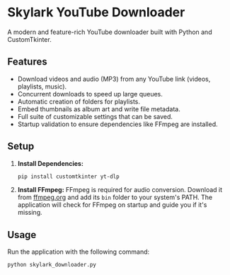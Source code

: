 # Skylark YouTube Downloader

A modern and feature-rich YouTube downloader built with Python and CustomTkinter.

## Features

- Download videos and audio (MP3) from any YouTube link (videos, playlists, music).
- Concurrent downloads to speed up large queues.
- Automatic creation of folders for playlists.
- Embed thumbnails as album art and write file metadata.
- Full suite of customizable settings that can be saved.
- Startup validation to ensure dependencies like FFmpeg are installed.

## Setup

1.  **Install Dependencies:**
    ```bash
    pip install customtkinter yt-dlp
    ```

2.  **Install FFmpeg:**
    FFmpeg is required for audio conversion. Download it from [ffmpeg.org](https://ffmpeg.org/download.html) and add its `bin` folder to your system's PATH. The application will check for FFmpeg on startup and guide you if it's missing.

## Usage

Run the application with the following command:
```bash
python skylark_downloader.py
